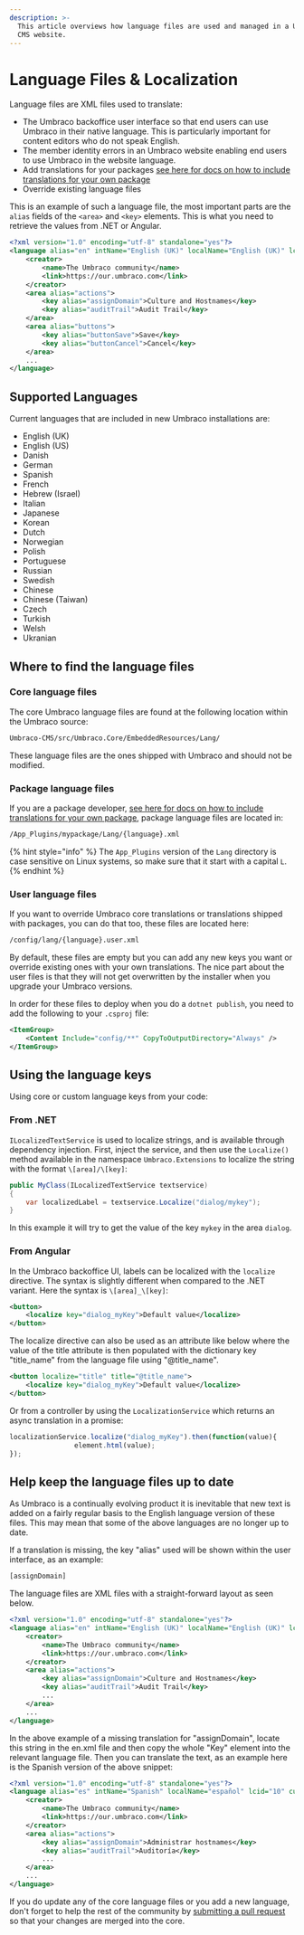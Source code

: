 ```yaml
---
description: >-
  This article overviews how language files are used and managed in a Umbraco
  CMS website.
---
```


# Language Files & Localization

Language files are XML files used to translate:
- The Umbraco backoffice user interface so that end users can use Umbraco in their native language. This is particularly important for content editors who do not speak English.
- The member identity errors in an Umbraco website enabling end users to use Umbraco in the website language.
- Add translations for your packages [see here for docs on how to include translations for your own package](packages/language-files-for-packages.md)
- Override existing language files

This is an example of such a language file, the most important parts are the `alias` fields of the `<area>` and `<key>` elements. This is what you need to retrieve the values from .NET or Angular.
```xml
<?xml version="1.0" encoding="utf-8" standalone="yes"?>
<language alias="en" intName="English (UK)" localName="English (UK)" lcid="" culture="en-GB">
    <creator>
        <name>The Umbraco community</name>
        <link>https://our.umbraco.com</link>
    </creator>
    <area alias="actions">
        <key alias="assignDomain">Culture and Hostnames</key>
        <key alias="auditTrail">Audit Trail</key>
    </area>
    <area alias="buttons">
        <key alias="buttonSave">Save</key>
        <key alias="buttonCancel">Cancel</key>
    </area>
    ...
</language>
```

## Supported Languages

Current languages that are included in new Umbraco installations are:

* English (UK)
* English (US)
* Danish
* German
* Spanish
* French
* Hebrew (Israel)
* Italian
* Japanese
* Korean
* Dutch
* Norwegian
* Polish
* Portuguese
* Russian
* Swedish
* Chinese
* Chinese (Taiwan)
* Czech
* Turkish
* Welsh
* Ukranian

## Where to find the language files

### Core language files

The core Umbraco language files are found at the following location within the Umbraco source:

```xml
Umbraco-CMS/src/Umbraco.Core/EmbeddedResources/Lang/
```

These language files are the ones shipped with Umbraco and should not be modified.

### Package language files

If you are a package developer, [see here for docs on how to include translations for your own package](packages/language-files-for-packages.md), package language files are located in:

```xml
/App_Plugins/mypackage/Lang/{language}.xml
```

{% hint style="info" %}
The `App_Plugins` version of the `Lang` directory is case sensitive on Linux systems, so make sure that it start with a capital `L`.
{% endhint %}

### User language files

If you want to override Umbraco core translations or translations shipped with packages, you can do that too, these files are located here:

```xml
/config/lang/{language}.user.xml
```

By default, these files are empty but you can add any new keys you want or override existing ones with your own translations. The nice part about the user files is that they will not get overwritten by the installer when you upgrade your Umbraco versions.

In order for these files to deploy when you do a `dotnet publish`, you need to add the following to your `.csproj` file:

```xml
<ItemGroup>
    <Content Include="config/**" CopyToOutputDirectory="Always" />
</ItemGroup>
```

## Using the language keys

Using core or custom language keys from your code:

### From .NET

`ILocalizedTextService` is used to localize strings, and is available through dependency injection. First, inject the service, and then use the `Localize()` method available in the namespace `Umbraco.Extensions` to localize the string with the format `\[area]/\[key]`:

```csharp
public MyClass(ILocalizedTextService textservice)
{
    var localizedLabel = textservice.Localize("dialog/mykey");
}
```
In this example it will try to get the value of the key `mykey` in the area `dialog`.

### From Angular

In the Umbraco backoffice UI, labels can be localized with the `localize` directive. The syntax is slightly different when compared to the .NET variant. Here the syntax is `\[area]_\[key]`:

```xml
<button>
    <localize key="dialog_myKey">Default value</localize>
</button>
```

The localize directive can also be used as an attribute like below where the value of the title attribute is then populated with the dictionary key "title\_name" from the language file using "@title\_name".

```xml
<button localize="title" title="@title_name">
    <localize key="dialog_myKey">Default value</localize>
</button>
```

Or from a controller by using the `LocalizationService` which returns an async translation in a promise:

```javascript
localizationService.localize("dialog_myKey").then(function(value){
                element.html(value);
});
```

## Help keep the language files up to date

As Umbraco is a continually evolving product it is inevitable that new text is added on a fairly regular basis to the English language version of these files. This may mean that some of the above languages are no longer up to date.

If a translation is missing, the key "alias" used will be shown within the user interface, as an example:

```xml
[assignDomain]
```

The language files are XML files with a straight-forward layout as seen below.

```xml
<?xml version="1.0" encoding="utf-8" standalone="yes"?>
<language alias="en" intName="English (UK)" localName="English (UK)" lcid="" culture="en-GB">
    <creator>
        <name>The Umbraco community</name>
        <link>https://our.umbraco.com</link>
    </creator>
    <area alias="actions">
        <key alias="assignDomain">Culture and Hostnames</key>
        <key alias="auditTrail">Audit Trail</key>
        ...
    </area>
    ...
</language>
```

In the above example of a missing translation for "assignDomain", locate this string in the en.xml file and then copy the whole "Key" element into the relevant language file. Then you can translate the text, as an example here is the Spanish version of the above snippet:

```xml
<?xml version="1.0" encoding="utf-8" standalone="yes"?>
<language alias="es" intName="Spanish" localName="español" lcid="10" culture="es-ES">
    <creator>
        <name>The Umbraco community</name>
        <link>https://our.umbraco.com</link>
    </creator>
    <area alias="actions">
        <key alias="assignDomain">Administrar hostnames</key>
        <key alias="auditTrail">Auditoría</key>
        ...
    </area>
    ...
</language>
```

If you do update any of the core language files or you add a new language, don't forget to help the rest of the community by [submitting a pull request](https://docs.umbraco.com/welcome/contribute/getting-started) so that your changes are merged into the core.

